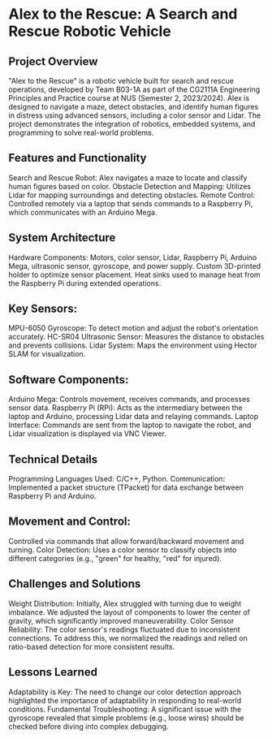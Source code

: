 # Alex to the Rescue: A Search and Rescue Robotic Vehicle
## Project Overview
"Alex to the Rescue" is a robotic vehicle built for search and rescue operations, developed by Team B03-1A as part of the CG2111A Engineering Principles and Practice course at NUS (Semester 2, 2023/2024). Alex is designed to navigate a maze, detect obstacles, and identify human figures in distress using advanced sensors, including a color sensor and Lidar. The project demonstrates the integration of robotics, embedded systems, and programming to solve real-world problems.

## Features and Functionality
Search and Rescue Robot: Alex navigates a maze to locate and classify human figures based on color.
Obstacle Detection and Mapping: Utilizes Lidar for mapping surroundings and detecting obstacles.
Remote Control: Controlled remotely via a laptop that sends commands to a Raspberry Pi, which communicates with an Arduino Mega.

## System Architecture
Hardware Components:
Motors, color sensor, Lidar, Raspberry Pi, Arduino Mega, ultrasonic sensor, gyroscope, and power supply.
Custom 3D-printed holder to optimize sensor placement.
Heat sinks used to manage heat from the Raspberry Pi during extended operations.

## Key Sensors:
MPU-6050 Gyroscope: To detect motion and adjust the robot's orientation accurately.
HC-SR04 Ultrasonic Sensor: Measures the distance to obstacles and prevents collisions.
Lidar System: Maps the environment using Hector SLAM for visualization.

## Software Components:
Arduino Mega: Controls movement, receives commands, and processes sensor data.
Raspberry Pi (RPi): Acts as the intermediary between the laptop and Arduino, processing Lidar data and relaying commands.
Laptop Interface: Commands are sent from the laptop to navigate the robot, and Lidar visualization is displayed via VNC Viewer.

## Technical Details
Programming Languages Used: C/C++, Python.
Communication: Implemented a packet structure (TPacket) for data exchange between Raspberry Pi and Arduino.

## Movement and Control:
Controlled via commands that allow forward/backward movement and turning.
Color Detection: Uses a color sensor to classify objects into different categories (e.g., "green" for healthy, "red" for injured).

## Challenges and Solutions
Weight Distribution: Initially, Alex struggled with turning due to weight imbalance. We adjusted the layout of components to lower the center of gravity, which significantly improved maneuverability.
Color Sensor Reliability: The color sensor's readings fluctuated due to inconsistent connections. To address this, we normalized the readings and relied on ratio-based detection for more consistent results.

## Lessons Learned
Adaptability is Key: The need to change our color detection approach highlighted the importance of adaptability in responding to real-world conditions.
Fundamental Troubleshooting: A significant issue with the gyroscope revealed that simple problems (e.g., loose wires) should be checked before diving into complex debugging.
